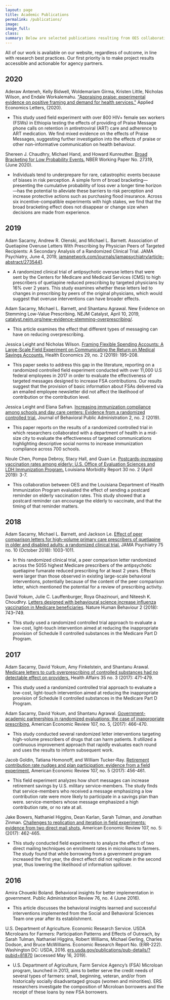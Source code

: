 ```yaml
---
layout: page
title: Academic Publications
permalink: /publications/
image:
image_full: 
class:
summary: Below are selected publications resulting from OES collaborations.
---
```

All of our work is available on our website, regardless of outcome, in line with research best practices. Our first priority is to make project results accessible and actionable for agency partners.


## 2020
Aderaw Anteneh, Kelly Bidwell, Woldemariam Girma, Kristen Little, Nicholas Wilson, and Endale Workalemahu. <a href="https://oes.gsa.gov/assets/publications/1722%20-%20USAID%20Ethiopia%20Anteneh%20et%20al%20AEL%202020.pdf">"Appraising praise: experimental evidence on positive framing and demand for health services."</a> Applied Economics Letters, (2020).
- This study used field experiment with over 800 HIV+ female sex workers (FSWs) in Ethiopia testing the effects of providing of Praise Message phone calls on retention in antiretroviral (ART) care and adherence to ART medication. We find mixed evidence on the effects of Praise Messages, suggesting further investigation into the effects of praise or other non-informative communication on health behaviour.

Shereen J. Chaudhry, Michael Hand, and Howard Kunreuther. <a href="https://www.nber.org/papers/w27319">Broad Bracketing for Low Probability Events.</a> NBER Working Paper No. 27319, (June 2020).
- Individuals tend to underprepare for rare, catastrophic events because of biases in risk perception. A simple form of broad bracketing—presenting the cumulative probability of loss over a longer time horizon—has the potential to alleviate these barriers to risk perception and increase protective actions such as purchasing flood insurance. Across six incentive-compatible experiments with high stakes, we find that the broad bracketing effect does not disappear or change size when decisions are made from experience. 


## 2019
Adam Sacarny, Andrew R. Olenski, and Michael L. Barnett. Association of Quetiapine Overuse Letters With Prescribing by Physician Peers of Targeted Recipients: A Secondary Analysis of a Randomized Clinical Trial. JAMA Psychiatry, June 4, 2019, <a href="https://jamanetwork.com/journals/jamapsychiatry/article-abstract/2735441?resultClick=1">jamanetwork.com/journals/jamapsychiatry/article-abstract/2735441</a>.
- A randomized clinical trial of antipsychotic overuse letters that were sent by the Centers for Medicare and Medicaid Services (CMS) to high prescribers of quetiapine reduced prescribing by targeted physicians by 16% over 2 years. This study examines whether these letters led to changes in prescribing by peers of the original physicians, which would suggest that overuse interventions can have broader effects.

Adam Sacarny, Michael L. Barnett, and Shantanu Agrawal. New Evidence on Stemming Low-Value Prescribing. NEJM Catalyst, April 10, 2019, <a href="https://catalyst.nejm.org/new-evidence-stemming-overprescribing/">catalyst.nejm.org/new-evidence-stemming-overprescribing/</a>.
- This article examines the effect that different types of messaging  can have on reducing overprescribing.

Jessica Leight and Nicholas Wilson. <a href="https://ashecon.confex.com/ashecon/2019/webprogram/Paper7031.html">Framing Flexible Spending Accounts: A Large-Scale Field Experiment on Communicating the Return on Medical Savings Accounts.</a> Health Economics 29, no. 2 (2019): 195–208.
- This paper seeks to address this gap in the literature, reporting on a randomized controlled field experiment conducted with over 11,000 U.S federal employees in 2017 in order to evaluate the effectiveness of targeted messages designed to increase FSA contributions. Our results suggest that the provision of basic information about FSAs delivered via an emailed employee newsletter did not affect the likelihood of contribution or the contribution level.

Jessica Leight and Elana Safran. <a href="https://journal-bpa.org/index.php/jbpa/article/view/55">Increasing immunization compliance among schools and day care centers: Evidence from a randomized controlled trial.</a> Journal of Behavioral Public Administration 2, no. 2 (2019).
- This paper reports on the results of a randomized controlled trial in which researchers collaborated with a department of health in a mid-size city to evaluate the effectiveness of targeted communications highlighting descriptive social norms to increase immunization compliance across 700 schools.

Noule Chen, Pompa Debroy, Stacy Hall, and Quan Le. <a href="http://ldh.la.gov/assets/oph/Center-PHCH/Center-CH/infectious-epi/LMR/2011-2020/2019/marapr19.pdf#page=3">Postcards-increasing vaccination rates among elderly: U.S. Office of Evaluation Sciences and LDH Immunization Program.</a> Louisiana Morbidity Report 30 no. 2 (April 2019): 3-7.
- This collaboration between OES and the Louisiana Department of Health Immunization Program evaluated the effect of sending a postcard reminder on elderly vaccination rates. This study showed that a postcard reminder can encourage the elderly to vaccinate, and that the timing of that reminder matters.


## 2018
Adam Sacarny, Michael L. Barnett, and Jackson Le. <a href="https://pubmed.ncbi.nlm.nih.gov/30073273/">Effect of peer comparison letters for high-volume primary care prescribers of quetiapine in older and disabled adults: a randomized clinical trial.</a> JAMA Psychiatry 75 no. 10 (October 2018): 1003-1011.
- In this randomized clinical trial, a peer comparison letter randomized across the 5055 highest Medicare prescribers of the antipsychotic quetiapine fumarate reduced prescribing for at least 2 years. Effects were larger than those observed in existing large-scale behavioral interventions, potentially because of the content of the peer comparison letter, which mentioned the potential for a review of prescribing activity.

David Yokum, Julie C. Lauffenburger, Roya Ghazinouri, and Niteesh K. Choudhry.  <a href="{{site.baseurl}}/assets/publications/15xx - Yokum et al (2018) - Letters designed with behavioural science increase influenza vaccination in Medicare beneficiaries.pdf">Letters designed with behavioural science increase influenza vaccination in Medicare beneficiaries</a>. Nature Human Behaviour 2 (2018): 743–749.
- This study used a randomized controlled trial approach to evaluate a low-cost, light-touch intervention aimed at reducing the inappropriate provision of Schedule II controlled substances in the Medicare Part D Program. 


## 2017
Adam Sacarny, David Yokum, Amy Finkelstein, and Shantanu Arawal. <a href="https://www.healthaffairs.org/doi/10.1377/hlthaff.2015.1025">Medicare letters to curb overprescribing of controlled substances had no detectable effect on providers.</a> Health Affairs 35 no. 3 (2017): 471-479. 
- This study used a randomized controlled trial approach to evaluate a low-cost, light-touch intervention aimed at reducing the inappropriate provision of Schedule II controlled substances in the Medicare Part D Program. 

Adam Sacarny, David Yokum, and Shantanu Agrawal. <a href="https://www.aeaweb.org/articles?id=10.1257/aer.p20171061">Government-academic partnerships in randomized evaluations: the case of inappropriate prescribing,</a> American Economic Review 107, no. 5, (2017): 466-470.	
- This study conducted several randomized letter interventions targeting high-volume prescribers of drugs that can harm patients. It utilized a continuous improvement approach that rapidly evaluates each round and uses the results to inform subsequent work.

Jacob Goldin, Tatiana Homonoff, and William Tucker-Ray. <a href="https://www.aeaweb.org/articles?id=10.1257/aer.p20171059">Retirement contribution rate nudges and plan participation: evidence from a field experiment,</a> American Economic Review 107, no. 5 (2017): 456-461. 	
- This field experiment analyzes how short messages can increase retirement savings by U.S. military service-members. The study finds that service-members who received a message emphasizing a low contribution rate were more likely to participate in a savings plan than were. service-members whose message emphasized a high contribution rate, or no rate at all. 

Jake Bowers, Nathaniel Higgins, Dean Karlan, Sarah Tulman, and Jonathan Zinman. <a href="https://www.aeaweb.org/articles?id=10.1257/aer.p20171060">Challenges to replication and iteration in field experiments: evidence from two direct mail shots,</a> American Economic Review 107, no. 5: (2017): 462-465. 	
- This study conducted field experiments to analyze the effect of two direct mailing techniques on enrollment rates in microloans to farmers. The study found that while borrowing from a government program increased the first year, the direct effect did not replicate in the second year, thus lowering the likelihood of information spillover. 


## 2016
Amira Choueiki Boland. Behavioral insights for better implementation in government. Public Administration Review 76, no. 4 (June 2016).	 
- This article discusses the behavioral insights learned and successful interventions implemented from the Social and Behavioral Sciences Team one year after its establishment.

U.S. Department of Agriculture. Economic Research Service. USDA Microloans for Farmers: Participation Patterns and Effects of Outreach, by Sarah Tulman, Nathaniel Higgins, Robert Williams, Michael Gerling, Charles Dodson, and Bruce McWilliams. Economic Research Report No. (ERR-222). Washington DC: USDA, 2016. <a href="https://www.ers.usda.gov/publications/pub-details/?pubid=81870">ers.usda.gov/publications/pub-details/?pubid=81870</a> (accessed May 16, 2019).	
- U.S. Department of Agriculture, Farm Service Agency’s (FSA) Microloan program, launched in 2013, aims to better serve the credit needs of several types of farmers: small, beginning, veteran, and/or from historically socially disadvantaged groups (women and minorities). ERS researchers investigate the composition of Microloan borrowers and the receipt of these loans by new FSA borrowers.

